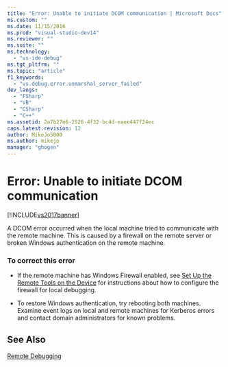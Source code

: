 ```yaml
---
title: "Error: Unable to initiate DCOM communication | Microsoft Docs"
ms.custom: ""
ms.date: 11/15/2016
ms.prod: "visual-studio-dev14"
ms.reviewer: ""
ms.suite: ""
ms.technology: 
  - "vs-ide-debug"
ms.tgt_pltfrm: ""
ms.topic: "article"
f1_keywords: 
  - "vs.debug.error.unmarshal_server_failed"
dev_langs: 
  - "FSharp"
  - "VB"
  - "CSharp"
  - "C++"
ms.assetid: 2a7b27e6-2526-4f32-bc4d-eaee447f24ec
caps.latest.revision: 12
author: MikeJo5000
ms.author: mikejo
manager: "ghogen"
---
```

# Error: Unable to initiate DCOM communication
[!INCLUDE[vs2017banner](../includes/vs2017banner.md)]

A DCOM error occurred when the local machine tried to communicate with the remote machine. This is caused by a firewall on the remote server or broken Windows authentication on the remote machine.  
  
### To correct this error  
  
-   If the remote machine has Windows Firewall enabled, see [Set Up the Remote Tools on the Device](http://msdn.microsoft.com/library/90f45630-0d26-4698-8c1f-63f85a12db9c) for instructions about how to configure the firewall for local debugging.  
  
-   To restore Windows authentication, try rebooting both machines. Examine event logs on local and remote machines for Kerberos errors and contact domain administrators for known problems.  
  
## See Also  
 [Remote Debugging](../debugger/remote-debugging.md)



